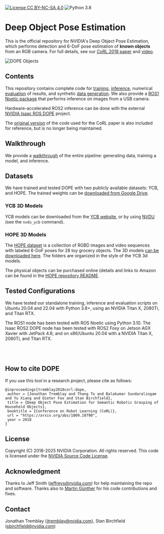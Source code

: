 [![License CC BY-NC-SA 4.0](https://img.shields.io/badge/License-CC%20BY--NC--SA%204.0-blue.svg)](https://creativecommons.org/licenses/by-nc-sa/4.0/legalcode)
![Python 3.8](https://img.shields.io/badge/python-3.8-blue.svg)
# Deep Object Pose Estimation

This is the official repository for NVIDIA's Deep Object Pose Estimation, which performs detection and 6-DoF pose estimation of **known objects** from an RGB camera.  For full details, see our [CoRL 2018 paper](https://arxiv.org/abs/1809.10790) and [video](https://youtu.be/yVGViBqWtBI).


![DOPE Objects](dope_objects.png)


## Contents

This repository contains complete code for [training](train), [inference](inference), numerical [evaluation](evaluate) of results, and synthetic [data generation](data_generation).  We also provide a [ROS1 Noetic package](ros1) that performs inference on images from a USB camera.

Hardware-accelerated ROS2 inference can be done with the external
[NVIDIA Isaac ROS DOPE](https://github.com/NVIDIA-ISAAC-ROS/isaac_ros_pose_estimation/tree/main/isaac_ros_dope) project.


The [original version](CoRL) of the code used for the CoRL paper is also included
for reference, but is no longer being maintained.

## Walkthrough
We provide a [walkthrough](walkthrough.md) of the entire pipeline: generating data, training a model, and inference.

## Datasets

We have trained and tested DOPE with two publicly available datasets: YCB, and HOPE. The trained weights can be [downloaded from Google Drive](https://drive.google.com/drive/folders/1DfoA3m_Bm0fW8tOWXGVxi4ETlLEAgmcg).



### YCB 3D Models
YCB models can be downloaded from the [YCB website](http://www.ycbbenchmarks.com/), or by  using [NVDU](https://github.com/NVIDIA/Dataset_Utilities) (see the `nvdu_ycb` command).  


### HOPE 3D Models
The [HOPE dataset](https://github.com/swtyree/hope-dataset/) is a collection of RGBD images and video sequences with labeled 6-DoF poses for 28 toy grocery objects.  The 3D models [can be  downloaded here](https://drive.google.com/drive/folders/1jiJS9KgcYAkfb8KJPp5MRlB0P11BStft). 
The folders are organized in the style of the YCB 3d models. 

The physical objects can be purchased online (details and links to Amazon can be found in the [HOPE repository README](https://github.com/swtyree/hope-dataset/).



## Tested Configurations

We have tested our standalone training, inference and evaluation scripts on Ubuntu 20.04 and 22.04 with Python 3.8+, using an NVIDIA Titan X, 2080Ti, and Titan RTX. 

The ROS1 node has been tested with ROS Noetic using Python 3.10. The Isaac ROS2 DOPE node has been tested with ROS2 Foxy on Jetson AGX Xavier with JetPack 4.6; and on x86/Ubuntu 20.04 with a NVIDIA Titan X, 2080Ti, and Titan RTX.  

<br>
<br>

## How to cite DOPE 

If you use this tool in a research project, please cite as follows:
```
@inproceedings{tremblay2018corl:dope,
 author = {Jonathan Tremblay and Thang To and Balakumar Sundaralingam and Yu Xiang and Dieter Fox and Stan Birchfield},
 title = {Deep Object Pose Estimation for Semantic Robotic Grasping of Household Objects},
 booktitle = {Conference on Robot Learning (CoRL)},
 url = "https://arxiv.org/abs/1809.10790",
 year = 2018
}
```

## License

Copyright (C) 2018-2025 NVIDIA Corporation. All rights reserved. This code is licensed under the [NVIDIA Source Code License](license.md).


## Acknowledgment

Thanks to Jeff Smith (jeffreys@nvidia.com) for help maintaining the repo and software.  Thanks also to [Martin Günther](https://github.com/mintar) for his code contributions and fixes.  


## Contact

Jonathan Tremblay (jtremblay@nvidia.com), Stan Birchfield (sbirchfield@nvidia.com)
